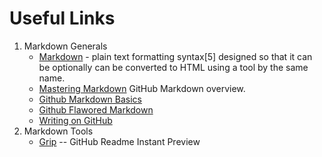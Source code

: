[//]: # ( vim:set ts=4: )

# Useful Links #


1. Markdown Generals
	* [Markdown](https://en.wikipedia.org/wiki/Markdown) -
	  plain text formatting syntax[5] designed so that it can be optionally
      can be converted to HTML using a tool by the same name.
	* [Mastering Markdown](https://guides.github.com/features/mastering-markdown/)
	  GitHub Markdown overview.
	* [Github Markdown Basics](https://help.github.com/articles/markdown-basics)
	* [Github Flawored Markdown](https://help.github.com/articles/github-flavored-markdown)
	* [Writing on GitHub](https://help.github.com/articles/writing-on-github)
2. Markdown Tools
	* [Grip](https://github.com/joeyespo/grip) -- GitHub Readme Instant Preview

